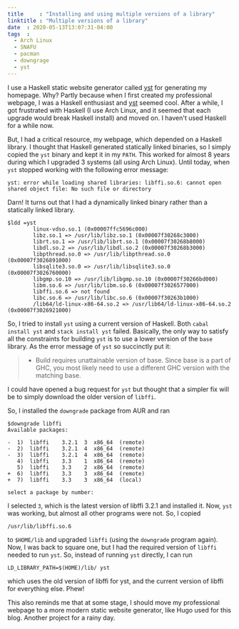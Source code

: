 ```yaml
---
title     : "Installing and using multiple versions of a library"
linktitle : "Multiple versions of a library"
date  : 2020-05-13T13:07:31-04:00
tags  :
  - Arch Linux
  - SNAFU
  - pacman
  - downgrage
  - yst
---
```


I use a Haskell static website generator called [yst][yst] for generating my
homepage. Why? Partly because when I first created my professional webpage, I
was a Haskell enthusiast and [yst][yst] seemed cool. After a while, I got
frustrated with Haskell (I use Arch Linux, and it seemed that each upgrade
would break Haskell install) and moved on. I haven't used Haskell for a while
now. 

[yst]: https://github.com/jgm/yst

<!--more-->

But, I had a critical resource, my webpage, which depended on a Haskell
library. I thought that Haskell generated statically linked binaries, so I
simply copied the `yst` binary and kept it in my `PATH`. This worked for
almost 8 years during which I upgraded 3 systems (all using Arch Linux). Until
today, when `yst` stopped working with the following error message:

```
yst: error while loading shared libraries: libffi.so.6: cannot open shared object file: No such file or directory
```

Darn! It turns out that I had a dynamically linked binary rather than a
statically linked library. 

```
$ldd =yst
        linux-vdso.so.1 (0x00007ffc5696c000)
        libz.so.1 => /usr/lib/libz.so.1 (0x00007f30268c3000)
        librt.so.1 => /usr/lib/librt.so.1 (0x00007f30268b8000)
        libdl.so.2 => /usr/lib/libdl.so.2 (0x00007f30268b3000)
        libpthread.so.0 => /usr/lib/libpthread.so.0 (0x00007f3026891000)
        libsqlite3.so.0 => /usr/lib/libsqlite3.so.0 (0x00007f3026760000)
        libgmp.so.10 => /usr/lib/libgmp.so.10 (0x00007f30266bd000)
        libm.so.6 => /usr/lib/libm.so.6 (0x00007f3026577000)
        libffi.so.6 => not found
        libc.so.6 => /usr/lib/libc.so.6 (0x00007f30263b1000)
        /lib64/ld-linux-x86-64.so.2 => /usr/lib64/ld-linux-x86-64.so.2 (0x00007f3026921000)
```

So, I tried to install `yst` using a current version of Haskell. Both `cabal
install yst` and `stack install yst` failed. Basically, the only way to
satisfy all the constraints for building `yst` is to use a lower version of
the `base` library. As the error message of `yst` so succinctly put it:

> * Build requires unattainable version of base. Since base is a part of GHC, you
>   most likely need to use a different GHC version with the matching base.

I could have opened a bug request for `yst` but thought that a simpler fix
will be to simply download the older version of `libffi`. 

So, I installed the `downgrade` package from AUR and ran

```
$downgrade libffi
Available packages:

-  1)  libffi    3.2.1  3  x86_64  (remote)
-  2)  libffi    3.2.1  4  x86_64  (remote)
-  3)  libffi    3.2.1  4  x86_64  (remote)
   4)  libffi    3.3    1  x86_64  (remote)
   5)  libffi    3.3    2  x86_64  (remote)
+  6)  libffi    3.3    3  x86_64  (remote)
+  7)  libffi    3.3    3  x86_64  (local)

select a package by number:
```

I selected `3`, which is the latest version of libffi 3.2.1 and installed it.
Now, `yst` was working, but almost all other programs were not. So, I copied

```
/usr/lib/libffi.so.6
```

to `$HOME/lib` and upgraded `libffi` (using the `downgrade` program again).
Now, I was back to square one, but I had the required version of `libffi`
needed to run `yst`. So, instead of running `yst` directly, I can run

```
LD_LIBRARY_PATH=$(HOME)/lib/ yst
```

which uses the old version of libffi for yst, and the current version of
libffi for everything else. Phew! 

This also reminds me that at some stage, I should move my professional webpage
to a more modern static website generator, like Hugo used for this blog. Another project for a rainy day.
